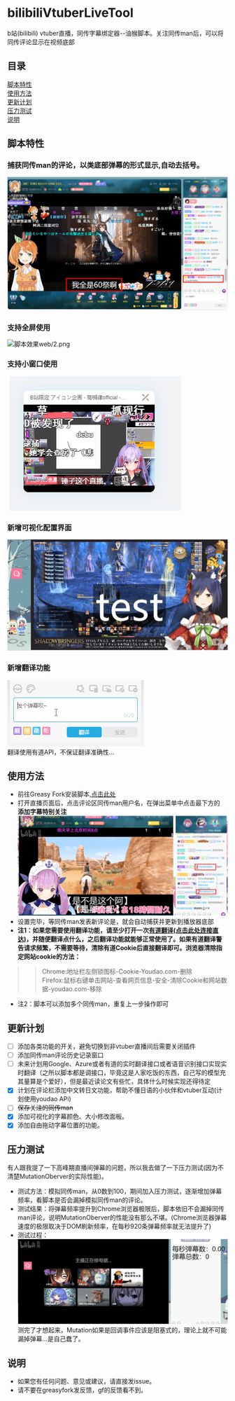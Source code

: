 # bilibiliVtuberLiveTool
b站(bilibili) vtuber直播，同传字幕绑定器--油猴脚本。关注同传man后，可以将同传评论显示在视频底部

## 目录
[脚本特性](#脚本特性)  
[使用方法](#使用方法)  
[更新计划](#更新计划)   
[压力测试](#压力测试)   
[说明](#说明)  

## 脚本特性
### 捕获同传man的评论，以类底部弹幕的形式显示,自动去括号。
![脚本效果web/1.png](web/1.png) 
### 支持全屏使用
![脚本效果web/2.png](web/2.gif)
### 支持小窗口使用
![bilibli小窗口](web/8.png)
### 新增可视化配置界面
![配置面板](web/6.gif)
### 新增翻译功能  
![翻译](web/7.gif)  
翻译使用有道API，不保证翻译准确性...  

## 使用方法
* 前往Greasy Fork安装脚本,[点击此处](https://greasyfork.org/zh-CN/scripts/398879-b%E7%AB%99vtuber%E7%9B%B4%E6%92%AD%E5%90%8C%E4%BC%A0%E8%AF%84%E8%AE%BA%E8%BD%AC%E5%AD%97%E5%B9%95)
* 打开直播页面后，点击评论区同传man用户名，在弹出菜单中点击最下方的 **添加字幕特别关注**  
![添加关注方法web/4.png](web/4.png)  
* 设置完毕，等同传man发表新评论是，就会自动捕获并更新到播放器底部  
* **注1：如果您需要使用翻译功能，请至少打开一次[有道翻译(点击此处连接直达)](http://fanyi.youdao.com/?keyfrom=dict2.index)，并随便翻译点什么，之后翻译功能就能够正常使用了。如果有道翻译警告请求频繁，不需要等待，清除有道Cookie后直接翻译即可。浏览器清除指定网站cookie的方法：**
>> Chrome:地址栏左侧锁图标-Cookie-Youdao.com-删除  
>> Firefox:鼠标右键单击网站-查看网页信息-安全-清除Cookie和网站数据-youdao.com-移除

* 注2：脚本可以添加多个同传man，重复上一步操作即可


 ## 更新计划
- [ ] 添加各类功能的开关，避免切换到非vtuber直播间后需要关闭插件
- [ ] 添加同传man评论历史记录窗口
- [ ] 未来计划用Google、Azure或者有道的实时翻译接口或者语音识别接口实现实时翻译（之所以脚本都是调接口，毕竟这是人家吃饭的东西，自己写的模型充其量算是个爱好），但是最近读论文有些忙，具体什么时候实现还得待定
- [x] 计划在评论栏添加中文转日文功能，帮助不懂日语的小伙伴和vtuber互动(计划使用youdao APi)
- [ ] ~~保存关注的同传man~~
- [x] 添加可视化的字幕颜色、大小修改面板。
- [x] 添加自由拖动字幕位置的功能。
 ## 压力测试
 有人跟我提了一下高峰期直播间弹幕的问题，所以我去做了一下压力测试(因为不清楚MutationOberver的实际性能)。
 * 测试方法：模拟同传man，从0数到100，期间加入压力测试，逐渐增加弹幕频率，看脚本是否会漏掉模拟同传man的评论。
 * 测试结果：将弹幕频率提升到Chrome浏览器极限后，脚本依旧不会漏掉同传man评论，说明MutationOberver的性能没有那么不堪。(Chrome浏览器弹幕速度的极限取决于DOM刷新频率，在每秒920条弹幕频率就无法提升了)
 * 测试过程：![100秒压力测试](web/press.gif)  
 测完了才想起来，Mutation如果是回调事件应该是阻塞式的，理论上就不可能漏掉弹幕...是自己蠢了。
 ## 说明
* 如果您有任何问题、意见或建议，请直接发issue。  
* 请不要在greasyfork发反馈，gf的反馈看不到。
